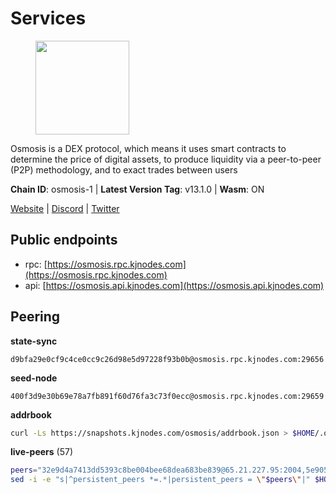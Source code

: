 # Services

<figure><img src="https://raw.githubusercontent.com/kj89/testnet_manuals/main/pingpub/logos/osmosis.png" width="150" alt=""><figcaption></figcaption></figure>

Osmosis is a DEX protocol, which means it uses smart contracts  to determine the price of digital assets, to produce liquidity  via a peer-to-peer (P2P) methodology, and to exact trades between users

**Chain ID**: osmosis-1 | **Latest Version Tag**: v13.1.0 | **Wasm**: ON

[Website](https://osmosis.zone) | [Discord](https://discord.gg/osmosis) | [Twitter](https://twitter.com/osmosiszone)


## Public endpoints

* rpc: [https://osmosis.rpc.kjnodes.com](https://osmosis.rpc.kjnodes.com)
* api: [https://osmosis.api.kjnodes.com](https://osmosis.api.kjnodes.com)

## Peering

**state-sync**

```text
d9bfa29e0cf9c4ce0cc9c26d98e5d97228f93b0b@osmosis.rpc.kjnodes.com:29656
```

**seed-node**

```text
400f3d9e30b69e78a7fb891f60d76fa3c73f0ecc@osmosis.rpc.kjnodes.com:29659
```

**addrbook**
```bash
curl -Ls https://snapshots.kjnodes.com/osmosis/addrbook.json > $HOME/.osmosisd/config/addrbook.json
```

**live-peers** (57)
```bash
peers="32e9d4a7413dd5393c8be004bee68dea683be839@65.21.227.95:2004,5e9051d2ae7d9be1656a5348ad0916f255b96c73@135.181.214.17:26656,e613079d9b1c1c688963215a975cc9b29722f4fb@65.108.238.103:12556,8500a6a0a7f1a6afc66f5d8956214bfd44ebd30c@65.109.53.142:26856,42f42a4b3527b927d5002d45abd37f66ecdd4861@51.178.74.75:16656,d589eb77d7dfebec659ce8bce9f903250301c8ba@116.202.216.57:26656,569aac51b04607a18696c63035586816dec85511@157.90.213.235:26656,4a837e3411b0281f00c07706cfea72d3ebc575f1@176.9.38.49:26656,407267ac44b20a0a4258d0bbca1c9f657bf88d08@74.118.143.19:26656,7c28e9f02c998d84a4f617c3852b7794dc2883fd@88.99.253.55:26656,9c1a9d04c2d642dd3297672f734d47d87f236ae4@109.123.253.244:26656,b04794731b9aa16d1aab035b58c2012e9a0fea8b@50.21.167.184:26656,d9bfa29e0cf9c4ce0cc9c26d98e5d97228f93b0b@65.109.88.38:29656,0419c998d6aac0afdb05808ad9a935670248e209@65.108.204.56:26656,98a4aa5ebe9b3c62561be9c37517def8de0b4868@57.128.65.115:26656,f67dde244467670d0cbd93a71ec1d6fd9c99c528@93.115.29.37:26656,c5358545d951ae666c695903036c1e93578951eb@135.181.176.113:26656,724cef11bbe866269b3d67f7dd5ea539cc4096bf@198.244.164.186:26656,a6283307952423c1751431c220d11ed36b61ed84@143.110.237.113:26656,6945be12a7d357a39b9cfbb0018249b234fc4a15@54.241.143.196:26656,b8450ac06ab8ccac21b21bbbba8ea3751a479291@3.91.196.177:26656,3197daa0ee5245b17a546be032ff0f6814e1d1db@148.251.191.239:26656,30e9432879d5b0976b88e52120dc12338e40fc33@65.108.108.176:26656,42745690b41f6a7515c4a87d88efda2e82b55b76@78.46.94.183:26656,47e4075978458bfc382630b2a46aabbbbf7977b2@143.198.234.114:26656,bfb67b2ae345955d6bc0991450120669c683386e@149.56.25.66:26656,74e8ba742d8312c250f3237c8c8f3f951c01f9df@95.216.4.104:2003,1528ce3b88d859f2f8c4160d9b155ecea5177a2e@142.132.146.105:26656,e0fbdbdce6ec8797412751edd00fbaf114c42fad@34.220.226.204:26656,f4b811759e55f665180545ad5e1b42573f660861@135.181.181.251:26656,43785e5ffd8783393ea8094f77efcee5bdbcdce3@78.141.244.18:26656,f9a920a61ee994b12b77178dd5f1fc1ed39b7cd2@142.132.255.49:26656,be930386104083882c7e491d60584e15c101c1da@178.128.156.131:26656,20913e92e8b9ea2d80ad34edd9b52e97886cf616@54.37.30.181:26656,0660d18b65340a55514f240dd517282ca286f169@176.9.28.62:26656,fced2c95050c0d4781b76cd2b0a93efae03cb395@65.108.77.93:26656,d4e6a9d74abbf4676c8fd2d58d27fc24b59056b9@143.198.22.206:26656,9dadae9bb9575d70a2a7ca68b779a34b2ffc59ef@116.202.216.111:26656,2f4c0337b2522034a614a5cb2c61a891fe753c03@5.9.81.187:29656,e3cc05de734a9eb3da832cf0236f319a9a4063ba@95.216.101.39:26656,259ab883ee76f92e82f8f14d463aaaa09d857fb9@144.76.70.108:9010,4d659b7b244a68913bfbdc6c9e7aa1a64391238e@74.118.139.59:26656,a2024229e2eed1650ba3a3ea9db67fa318dc232e@142.132.199.3:26656,9b1bfb99d9eb04af32510ed8e3eb83c59448662f@95.214.52.220:26656,9203fbde463bd66bb451da3de390c7d3515c2bf2@65.108.46.248:26656,e153cc49052d67280dfdd6d660f3d98622905850@209.133.193.74:26656,4e38d3caa1554d7f46a2654fa9997554c13f61f2@95.216.96.61:26656,31d2c86f7957e2db91297e54c3b0456ea06c2250@173.67.177.115:26656,6e9b0cf3ea78a9a540c75a4cfeb0c6a54b73fee4@65.108.127.166:26656,d90150d606724bb19d533f861024174f3aa42351@213.239.213.115:26656,971c324f0889de5fd528402487168d88857a3df6@66.172.36.141:36656,d87b23a8f9134744f2370b069531fcf62e7721c9@65.109.30.119:26656,071ae914b06e14148a6286a0fa087c797336f043@34.105.246.121:26656,1c398af2208984d4e59bc41132e3eac0508abb0f@95.216.76.251:26656,6b1dd134b30aeaeb2f21f33bd2cd0370a2275501@138.68.6.165:26656,ec929701754be057fb38c824fc127e26add9c900@138.201.121.185:26666,2736d870197d443e463b4ff4b7b52f1cec920030@45.63.39.14:26656"
sed -i -e "s|^persistent_peers *=.*|persistent_peers = \"$peers\"|" $HOME/.osmosisd/config/config.toml
```
